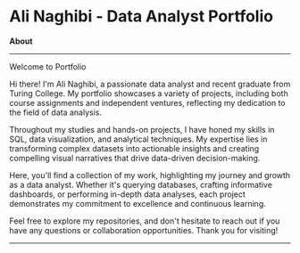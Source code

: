 # Ali Naghibi - Data Analyst Portfolio

**About**
_____________________________________________________

Welcome to Portfolio

Hi there! I'm Ali Naghibi, a passionate data analyst and recent graduate from Turing College. My portfolio showcases a variety of projects, including both course assignments and independent ventures, reflecting my dedication to the field of data analysis.

Throughout my studies and hands-on projects, I have honed my skills in SQL, data visualization, and analytical techniques. My expertise lies in transforming complex datasets into actionable insights and creating compelling visual narratives that drive data-driven decision-making.

Here, you'll find a collection of my work, highlighting my journey and growth as a data analyst. Whether it's querying databases, crafting informative dashboards, or performing in-depth data analyses, each project demonstrates my commitment to excellence and continuous learning.

Feel free to explore my repositories, and don't hesitate to reach out if you have any questions or collaboration opportunities. Thank you for visiting!

---

